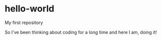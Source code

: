 # hello-world
My first repository

So I've been thinking about coding for a long time and here I am, doing it!

